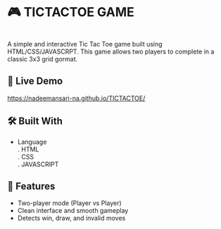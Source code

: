 # 🎮 TICTACTOE GAME
<br>
A simple and interactive Tic Tac Toe game built using HTML/CSS/JAVASCRPT. This game allows two players to complete in a classic 3x3 grid gormat.

## 🚀 Live Demo
 https://nadeemansari-na.github.io/TICTACTOE/

## 🛠️ Built With

- Language
   <br>
  . HTML
  <br>
  . CSS
  <br>
  . JAVASCRIPT

## 📌 Features
- Two-player mode (Player vs Player)
- Clean interface and smooth gameplay
- Detects win, draw, and invalid moves




